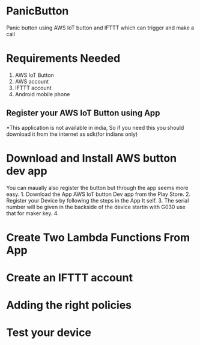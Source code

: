 # PanicButton
Panic button using AWS IoT button and IFTTT which can trigger and make a call
# Requirements Needed
1. AWS IoT Button
2. AWS account
3. IFTTT account
4. Android mobile phone
## Register your AWS IoT Button using App
*This application is not available in india, So if you need this you should download it from the internet as sdk(for
indians only)

# Download and Install AWS button dev app
   You can maually also register the button but through the app seems more easy.
       1. Download the App AWS IoT button Dev app from the Play Store.
       2. Register your Device by following the steps in the App It self.
       3. The serial number will be given in the backside of the device startin with G030 use that for maker key.
       4. 
# Create Two Lambda Functions From App
# Create an IFTTT account
# Adding the right policies
# Test your device
